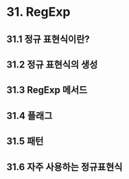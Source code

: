 # 31. RegExp

## 31.1 정규 표현식이란?

## 31.2 정규 표현식의 생성

## 31.3 RegExp 메서드

## 31.4 플래그

## 31.5 패턴

## 31.6 자주 사용하는 정규표현식
